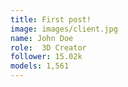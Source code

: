 ```yaml
---
title: First post!
image: images/client.jpg
name: John Doe
role:  3D Creator
follower: 15.02k
models: 1,561
---
```


